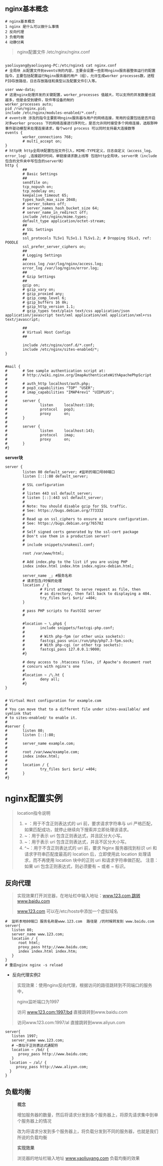 # 



## nginx基本概念

```shell
# nginx基本概念
1 nginx 是什么可以做什么事情
2 反向代理
3 负载均衡
4 动静分离
```

> nginx配置文件 /etc/nginx/nginx.conf

```shell

yaoliuyang@yaoliuyang-PC:/etc/nginx$ cat nginx.conf 
# 全局块 从配置文件到events块的内容，主要会设置一些影响nginx服务器整体运行的配置指令，主要包括配置运行Nginx服务器的用户（组），允许生成worker processes数，进程PID存放路径，日志存放路径和类型以及配置文件引入等。

user www-data;
# 这是nginx处理并发的关键配置，worker_processes 值越大，可以支持的并发数量也就越多，但是会受到硬件，软件等设备的制约
worker_processes auto;
pid /run/nginx.pid;
include /etc/nginx/modules-enabled/*.conf;
# events块 涉及的指令主要影响nginx服务器与用户的网络连接，常用的设置包括是否开启对多worker process 下的网络连接进行序列化，是否允许同时接受多个网络连接，选取那种事件驱动模型来处理连接请求，每个word process 可以同时支持最大连接数等
events {
        worker_connections 768;
        # multi_accept on;
}
# http块 http全局块配置包括文件引入，MIME-TYPE定义，日志自定义（access_log，error_log）,连接超时时间，单链接请求数上线等 包括http全局块，server块（include 包含的文件夹中写包含的server块）
http {
        ##
        # Basic Settings
        ##
        sendfile on;
        tcp_nopush on;
        tcp_nodelay on;
        keepalive_timeout 65;
        types_hash_max_size 2048;
        # server_tokens off;
        # server_names_hash_bucket_size 64;
        # server_name_in_redirect off;
        include /etc/nginx/mime.types;
        default_type application/octet-stream;
        ##
        # SSL Settings
        ##
        ssl_protocols TLSv1 TLSv1.1 TLSv1.2; # Dropping SSLv3, ref: POODLE
        ssl_prefer_server_ciphers on;
        ##
        # Logging Settings
        ##
        access_log /var/log/nginx/access.log;
        error_log /var/log/nginx/error.log;
        ##
        # Gzip Settings
        ##
        gzip on;
        # gzip_vary on;
        # gzip_proxied any;
        # gzip_comp_level 6;
        # gzip_buffers 16 8k;
        # gzip_http_version 1.1;
        # gzip_types text/plain text/css application/json application/javascript text/xml application/xml application/xml+rss text/javascript;

        ##
        # Virtual Host Configs
        ##

        include /etc/nginx/conf.d/*.conf;
        include /etc/nginx/sites-enabled/*;
}


#mail {
#       # See sample authentication script at:
#       # http://wiki.nginx.org/ImapAuthenticateWithApachePhpScript
# 
#       # auth_http localhost/auth.php;
#       # pop3_capabilities "TOP" "USER";
#       # imap_capabilities "IMAP4rev1" "UIDPLUS";
# 
#       server {
#               listen     localhost:110;
#               protocol   pop3;
#               proxy      on;
#       }
# 
#       server {
#               listen     localhost:143;
#               protocol   imap;
#               proxy      on;
#       }
#}
```

**server块**

> 

```nginx
server {
        listen 80 default_server; #监听的端口号80端口
        listen [::]:80 default_server;

        # SSL configuration
        #
        # listen 443 ssl default_server;
        # listen [::]:443 ssl default_server;
        #
        # Note: You should disable gzip for SSL traffic.
        # See: https://bugs.debian.org/773332
        #
        # Read up on ssl_ciphers to ensure a secure configuration.
        # See: https://bugs.debian.org/765782
        #
        # Self signed certs generated by the ssl-cert package
        # Don't use them in a production server!
        #
        # include snippets/snakeoil.conf;

        root /var/www/html;

        # Add index.php to the list if you are using PHP
        index index.html index.htm index.nginx-debian.html;

        server_name _; #服务名称
        # 请求包含/时候的处理
        location / {
                # First attempt to serve request as file, then
                # as directory, then fall back to displaying a 404.
                try_files $uri $uri/ =404;
        }

        # pass PHP scripts to FastCGI server
        #
        
        #location ~ \.php$ {
        #       include snippets/fastcgi-php.conf;
        #
        #       # With php-fpm (or other unix sockets):
        #       fastcgi_pass unix:/run/php/php7.3-fpm.sock;
        #       # With php-cgi (or other tcp sockets):
        #       fastcgi_pass 127.0.0.1:9000;
        #}

        # deny access to .htaccess files, if Apache's document root
        # concurs with nginx's one
        #
        #location ~ /\.ht {
        #       deny all;
        #}
}


# Virtual Host configuration for example.com
#
# You can move that to a different file under sites-available/ and symlink that
# to sites-enabled/ to enable it.
#
#server {
#       listen 80;
#       listen [::]:80;
#
#       server_name example.com;
#
#       root /var/www/example.com;
#       index index.html;
#
#       location / {
#               try_files $uri $uri/ =404;
#       }
#}

```

# nginx配置实例

> location指令说明
>
> 1. = ：用于不含正则表达式的 uri 前，要求请求字符串与 uri 严格匹配，如果匹配成功，就停止继续向下搜索并立即处理该请求。
> 2. ~：用于表示 uri 包含正则表达式，并且区分大小写。 
> 3. ~：用于表示 uri 包含正则表达式，并且不区分大小写。 
> 4. ^~：用于不含正则表达式的 uri 前，要求 Nginx 服务器找到标识 uri 和请求字符串匹配度最高的 location 后，立即使用此 location 处理请求，而不再使用 location 块中的正则 uri 和请求字符串做匹配。 注意：如果 uri 包含正则表达式，则必须要有 ~ 或者 ~ 标识。

## 反向代理

> 实现效果打开浏览器，在地址栏中输入地址：www.123.com,跳转 www.baidu.com
>
> www.123.com 可以在/etc/hosts中添加一个虚拟域名

```nginx
#  监听本地80端口 服务名称是www.123.com  路径是 /的时候转发到 www.baidu.com
server{
   listen 80;
   server_name www.123.com;
   location / {
      root html;
      proxy_pass http://www.baidu.com;
      index index.html index.htm;
   }
}
# 重启nginx nginx -s reload
```

- 反向代理实例2

> 实现效果：使用nginx反向代理，根据访问的路径跳转到不同端口的服务中，
>
> nginx监听端口为1997
>
> 访问 www.123.com:1997/bd 直接跳转到www.baidu.com
>
> 访问www.123.com:1997/al 直接跳转到www.aliyun.com

```nginx
server{
   listen 1997;
   server_name www.123.com;
   # ~类似于正则表达式通配符 
   location ~ /bd/ {
      proxy_pass http://www.baidu.com;
   }
  location ~ /al/ {
     proxy_pass http://www.aliyun.com;   
  }  
}
```

## 负载均衡

> **概念**
>
> 增加服务器的数量，然后将请求分发到各个服务器上，将原先请求集中到单个服务器上的情况
>
> 改为将请求分发到多个服务器上，将负载分发到不同的服务器，也就是我们所说的负载均衡
>
> **实现效果**
>
> 浏览器的地址栏输入地址 www.yaoliuyang.com 负载均衡的效果















